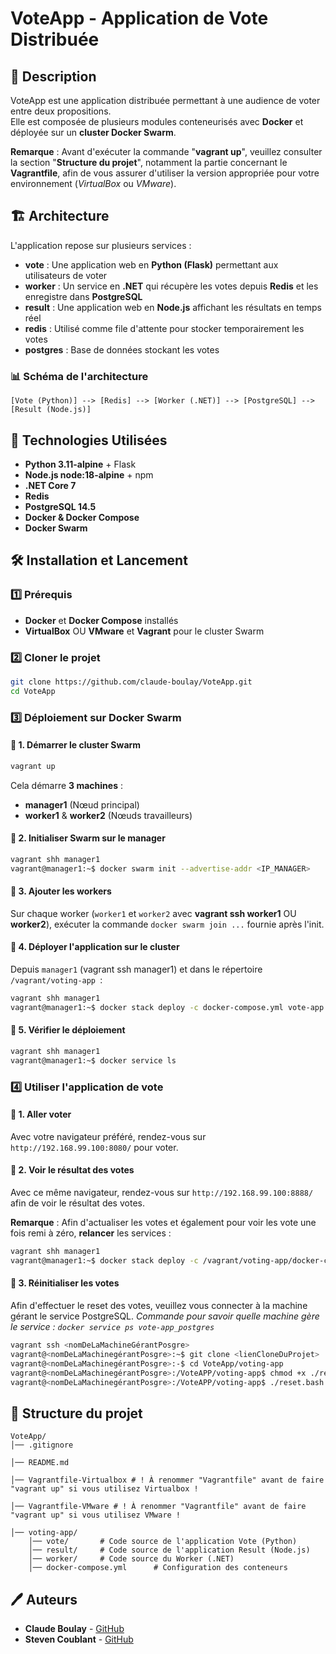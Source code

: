 # **VoteApp - Application de Vote Distribuée**  

## 📌 **Description**  
VoteApp est une application distribuée permettant à une audience de voter entre deux propositions.  
Elle est composée de plusieurs modules conteneurisés avec **Docker** et déployée sur un **cluster Docker Swarm**.

**Remarque** : Avant d'exécuter la commande "**vagrant up**", veuillez consulter la section "**Structure du projet**", notamment la partie concernant le **Vagrantfile**, afin de vous assurer d'utiliser la version appropriée pour votre environnement (*VirtualBox* ou *VMware*).

## 🏗 **Architecture**  

L'application repose sur plusieurs services :  
- **vote** : Une application web en **Python (Flask)** permettant aux utilisateurs de voter  
- **worker** : Un service en **.NET** qui récupère les votes depuis **Redis** et les enregistre dans **PostgreSQL**  
- **result** : Une application web en **Node.js** affichant les résultats en temps réel  
- **redis** : Utilisé comme file d'attente pour stocker temporairement les votes  
- **postgres** : Base de données stockant les votes  

### 📊 **Schéma de l'architecture**  
```
[Vote (Python)] --> [Redis] --> [Worker (.NET)] --> [PostgreSQL] --> [Result (Node.js)]
```

## 🚀 **Technologies Utilisées**  
- **Python 3.11-alpine** + Flask  
- **Node.js node:18-alpine** + npm  
- **.NET Core 7**  
- **Redis**  
- **PostgreSQL 14.5**  
- **Docker & Docker Compose**  
- **Docker Swarm**  

## 🛠 **Installation et Lancement**  

### 1️⃣ **Prérequis**  
- **Docker** et **Docker Compose** installés  
- **VirtualBox** OU **VMware** et **Vagrant** pour le cluster Swarm  

### 2️⃣ **Cloner le projet**  
```sh
git clone https://github.com/claude-boulay/VoteApp.git
cd VoteApp
``` 

### 3️⃣ **Déploiement sur Docker Swarm**  

#### 🔹 **1. Démarrer le cluster Swarm**  
```sh
vagrant up
```
Cela démarre **3 machines** :  
- **manager1** (Nœud principal)  
- **worker1** & **worker2** (Nœuds travailleurs)  

#### 🔹 **2. Initialiser Swarm sur le manager**  
```sh
vagrant shh manager1
vagrant@manager1:~$ docker swarm init --advertise-addr <IP_MANAGER>
```

#### 🔹 **3. Ajouter les workers**  
Sur chaque worker (`worker1` et `worker2` avec **vagrant ssh worker1** OU **worker2**), exécuter la commande `docker swarm join ...` fournie après l'init.

#### 🔹 **4. Déployer l'application sur le cluster**  
Depuis `manager1` (vagrant ssh manager1) et dans le répertoire  `/vagrant/voting-app `:  
```sh
vagrant shh manager1
vagrant@manager1:~$ docker stack deploy -c docker-compose.yml vote-app
```

#### 🔹 **5. Vérifier le déploiement**  
```sh
vagrant shh manager1
vagrant@manager1:~$ docker service ls
```

### 4️⃣ **Utiliser l'application de vote**

#### 🔹 **1. Aller voter**  
Avec votre navigateur préféré, rendez-vous sur `http://192.168.99.100:8080/` pour voter. 

#### 🔹 **2. Voir le résultat des votes**  
Avec ce même navigateur, rendez-vous sur `http://192.168.99.100:8888/` afin de voir le résultat des votes.

**Remarque** : Afin d'actualiser les votes et également pour voir les vote une fois remi à zéro, **relancer** les services :  
```sh
vagrant shh manager1 
vagrant@manager1:~$ docker stack deploy -c /vagrant/voting-app/docker-compose.yml vote-app
```

#### 🔹 **3. Réinitialiser les votes**  
Afin d'effectuer le reset des votes, veuillez vous connecter à la machine gérant le service PostgreSQL. *Commande pour savoir quelle machine gère le service : `docker service ps vote-app_postgres`*
```sh
vagrant ssh <nomDeLaMachineGérantPosgre>
vagrant@<nomDeLaMachinegérantPosgre>:~$ git clone <lienCloneDuProjet>
vagrant@<nomDeLaMachinegérantPosgre>:-$ cd VoteApp/voting-app
vagrant@<nomDeLaMachinegérantPosgre>:/VoteAPP/voting-app$ chmod +x ./reset.bash
vagrant@<nomDeLaMachinegérantPosgre>:/VoteAPP/voting-app$ ./reset.bash
```

## 📜 **Structure du projet**  
```
VoteApp/ 
│── .gitignore

│── README.md

│── Vagrantfile-Virtualbox # ! À renommer "Vagrantfile" avant de faire "vagrant up" si vous utilisez Virtualbox !

│── Vagrantfile-VMware # ! À renommer "Vagrantfile" avant de faire "vagrant up" si vous utilisez VMware !

│── voting-app/ 
    │── vote/       # Code source de l'application Vote (Python)
    │── result/     # Code source de l'application Result (Node.js)
    │── worker/     # Code source du Worker (.NET)
    │── docker-compose.yml      # Configuration des conteneurs
```

## 🖊 **Auteurs**  
- **Claude Boulay** - [GitHub](https://github.com/claude-boulay)  
- **Steven Coublant** - [GitHub](https://github.com/StevenCsth)  
